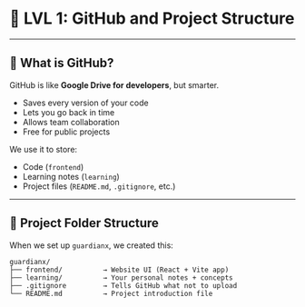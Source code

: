 # 🧱 LVL 1: GitHub and Project Structure

---

## 🔧 What is GitHub?

GitHub is like **Google Drive for developers**, but smarter.

- Saves every version of your code
- Lets you go back in time
- Allows team collaboration
- Free for public projects

We use it to store:
- Code (`frontend`)
- Learning notes (`learning`)
- Project files (`README.md`, `.gitignore`, etc.)

---

## 📁 Project Folder Structure

When we set up `guardianx`, we created this:

```plaintext
guardianx/
├── frontend/          → Website UI (React + Vite app)
├── learning/          → Your personal notes + concepts
├── .gitignore         → Tells GitHub what not to upload
└── README.md          → Project introduction file
